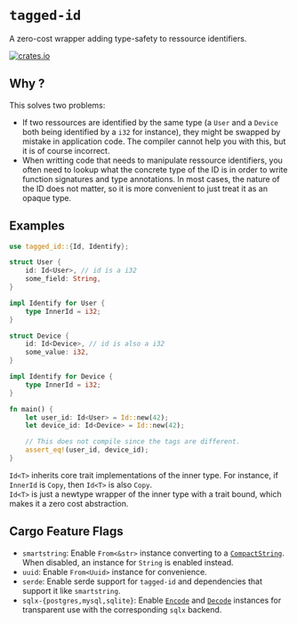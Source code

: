 # `tagged-id`

A zero-cost wrapper adding type-safety to ressource identifiers.

[![crates.io](https://img.shields.io/crates/v/tagged-id.svg)](https://crates.io/crates/tagged-id)

## Why ?
This solves two problems:
- If two ressources are identified by the same type (a `User` and a `Device` both being identified by a `i32` for instance), they might be swapped by mistake in application code. The compiler cannot help you with this, but it is of course incorrect.
- When writting code that needs to manipulate ressource identifiers, you often need to lookup what the concrete type of the ID is in order to write function signatures and type annotations. In most cases, the nature of the ID does not matter, so it is more convenient to just treat it as an opaque type.
  
## Examples
```rust compile_fail
use tagged_id::{Id, Identify};

struct User {
    id: Id<User>, // id is a i32
    some_field: String,
}

impl Identify for User {
    type InnerId = i32;
}

struct Device {
    id: Id<Device>, // id is also a i32
    some_value: i32,
}

impl Identify for Device {
    type InnerId = i32;
}

fn main() {
    let user_id: Id<User> = Id::new(42);
    let device_id: Id<Device> = Id::new(42);

    // This does not compile since the tags are different.
    assert_eq!(user_id, device_id);
}
```

`Id<T>` inherits core trait implementations of the inner type. For instance, if `InnerId` is `Copy`, then `Id<T>` is also `Copy`. \
`Id<T>` is just a newtype wrapper of the inner type with a trait bound, which makes it a zero cost abstraction.

## Cargo Feature Flags
- `smartstring`: Enable `From<&str>` instance converting to a [`CompactString`](https://docs.rs/smartstring/latest/smartstring/alias/type.CompactString.html). When disabled, an instance for `String` is enabled instead.
- `uuid`: Enable `From<Uuid>` instance for convenience.
- `serde`: Enable serde support for `tagged-id` and dependencies that support it like `smartstring`.
- `sqlx-{postgres,mysql,sqlite}`: Enable [`Encode`](https://docs.rs/sqlx/latest/sqlx/trait.Encode.html) and [`Decode`](https://docs.rs/sqlx/latest/sqlx/trait.Decode.html) instances for transparent use with the corresponding `sqlx` backend.


